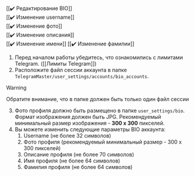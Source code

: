[[✔️ Редактирование BIO]]  
[[✔️ Изменение username]]  
[[✔️ Изменение фото]]  
[[✔️ Изменение описания]]  
[[✔️ Изменение имени]]
[[✔️ Изменение фамилии]]

1. Перед началом работы убедитесь, что ознакомились с лимитами Telegram. ([[Лимиты Telegram]])
2. Расположите файл сессии аккаунта в папке `TelegramMaster/user_settings/accounts/bio_accounts`. 
> [!warning] 
> Обратите внимание, что в папке должен быть только один файл сессии
3. Фото профиля должно быть размещено в папке `user_settings/bio`. Формат изображения должен быть JPG. Рекомендуемый минимальный размер изображения - **300 x 300** пикселей.
4. Вы можете изменить следующие параметры BIO аккаунта:
	1. Username (не более 32 символов)
	2.  Фото профиля (рекомендуемый минимальный размер - 300 x 300 пикселей)
	3. Описание профиля (не более 70 символов)
	4. Имя профиля (не более 64 символов)
	5. Фамилия профиля (не более 64 символов)